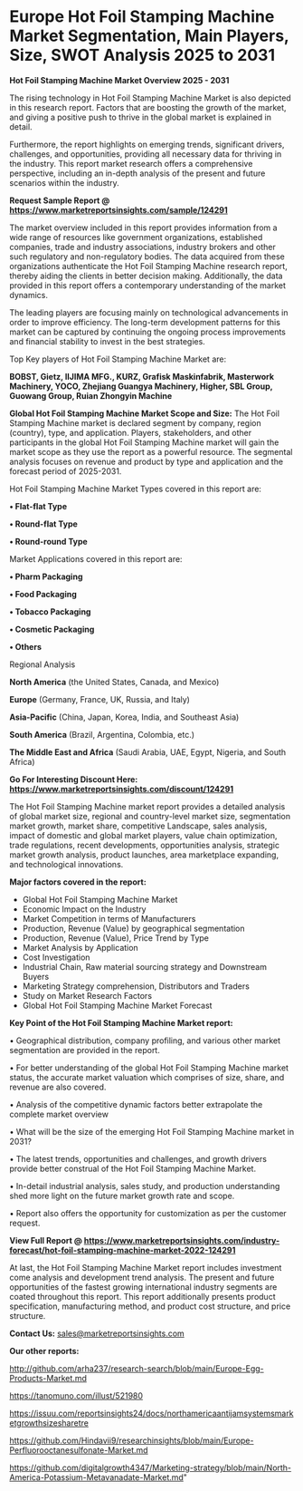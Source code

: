 # Europe Hot Foil Stamping Machine Market Segmentation, Main Players, Size, SWOT Analysis 2025 to 2031

<Strong> Hot Foil Stamping Machine Market Overview 2025 - 2031</strong>

The rising technology in Hot Foil Stamping Machine Market is also depicted in this research report. Factors that are boosting the growth of the market, and giving a positive push to thrive in the global market is explained in detail.

Furthermore, the report highlights on emerging trends, significant drivers, challenges, and opportunities, providing all necessary data for thriving in the industry. This report market research offers a comprehensive perspective, including an in-depth analysis of the present and future scenarios within the industry.

<strong>Request Sample Report @ <a href=https://www.marketreportsinsights.com/sample/124291>https://www.marketreportsinsights.com/sample/124291</a></strong>

The market overview included in this report provides information from a wide range of resources like government organizations, established companies, trade and industry associations, industry brokers and other such regulatory and non-regulatory bodies. The data acquired from these organizations authenticate the Hot Foil Stamping Machine research report, thereby aiding the clients in better decision making. Additionally, the data provided in this report offers a contemporary understanding of the market dynamics.

The leading players are focusing mainly on technological advancements in order to improve efficiency. The long-term development patterns for this market can be captured by continuing the ongoing process improvements and financial stability to invest in the best strategies.

Top Key players of Hot Foil Stamping Machine Market are:

<strong>BOBST, Gietz, IIJIMA MFG., KURZ, Grafisk Maskinfabrik, Masterwork Machinery, YOCO, Zhejiang Guangya Machinery, Higher, SBL Group, Guowang Group, Ruian Zhongyin Machine</strong>

<strong><b>Global Hot Foil Stamping Machine Market Scope and Size:</b></strong>
The Hot Foil Stamping Machine market is declared segment by company, region (country), type, and application. Players, stakeholders, and other participants in the global Hot Foil Stamping Machine market will gain the market scope as they use the report as a powerful resource. The segmental analysis focuses on revenue and product by type and application and the forecast period of 2025-2031.

Hot Foil Stamping Machine Market Types covered in this report are:

<strong>• Flat-flat Type

• Round-flat Type

• Round-round Type</strong>

Market Applications covered in this report are:

<strong>• Pharm Packaging

• Food Packaging

• Tobacco Packaging

• Cosmetic Packaging

• Others</strong> 

Regional Analysis

<strong>North America</strong> (the United States, Canada, and Mexico)

<strong>Europe</strong> (Germany, France, UK, Russia, and Italy)

<strong>Asia-Pacific</strong> (China, Japan, Korea, India, and Southeast Asia)

<strong>South America</strong> (Brazil, Argentina, Colombia, etc.)

<strong>The Middle East and Africa</strong> (Saudi Arabia, UAE, Egypt, Nigeria, and South Africa)

<strong>Go For Interesting Discount Here: <a href=https://www.marketreportsinsights.com/discount/124291>https://www.marketreportsinsights.com/discount/124291</a></strong>

The Hot Foil Stamping Machine market report provides a detailed analysis of global market size, regional and country-level market size, segmentation market growth, market share, competitive Landscape, sales analysis, impact of domestic and global market players, value chain optimization, trade regulations, recent developments, opportunities analysis, strategic market growth analysis, product launches, area marketplace expanding, and technological innovations.

<strong><b>Major factors covered in the report:</b></strong>
<ul>
  <li>Global Hot Foil Stamping Machine Market </li>
  <li>Economic Impact on the Industry</li>
  <li>Market Competition in terms of Manufacturers</li>
  <li>Production, Revenue (Value) by geographical segmentation</li>
  <li>Production, Revenue (Value), Price Trend by Type</li>
  <li>Market Analysis by Application</li>
  <li>Cost Investigation</li>
  <li>Industrial Chain, Raw material sourcing strategy and Downstream Buyers</li>
  <li>Marketing Strategy comprehension, Distributors and Traders</li>
  <li>Study on Market Research Factors</li>
  <li>Global Hot Foil Stamping Machine Market Forecast</li>
</ul>

<strong><b>Key Point of the Hot Foil Stamping Machine Market report:</b></strong>

• Geographical distribution, company profiling, and various other market segmentation are provided in the report.

• For better understanding of the global Hot Foil Stamping Machine market status, the accurate market valuation which comprises of size, share, and revenue are also covered.

• Analysis of the competitive dynamic factors better extrapolate the complete market overview

• What will be the size of the emerging Hot Foil Stamping Machine market in 2031?

• The latest trends, opportunities and challenges, and growth drivers provide better construal of the Hot Foil Stamping Machine Market.

• In-detail industrial analysis, sales study, and production understanding shed more light on the future market growth rate and scope.

• Report also offers the opportunity for customization as per the customer request.

<strong><b>View Full Report @ <a href=https://www.marketreportsinsights.com/industry-forecast/hot-foil-stamping-machine-market-2022-124291>https://www.marketreportsinsights.com/industry-forecast/hot-foil-stamping-machine-market-2022-124291</a></b></strong>


At last, the Hot Foil Stamping Machine Market report includes investment come analysis and development trend analysis. The present and future opportunities of the fastest growing international industry segments are coated throughout this report. This report additionally presents product specification, manufacturing method, and product cost structure, and price structure.

<strong>Contact Us:</strong>
sales@marketreportsinsights.com

<strong>Our other reports:</strong>

<a href=http://github.com/arha237/research-search/blob/main/Europe-Egg-Products-Market.md>http://github.com/arha237/research-search/blob/main/Europe-Egg-Products-Market.md</a>

<a href=https://tanomuno.com/illust/521980>https://tanomuno.com/illust/521980</a>

<a href=https://issuu.com/reportsinsights24/docs/northamericaantijamsystemsmarketgrowthsizesharetre>https://issuu.com/reportsinsights24/docs/northamericaantijamsystemsmarketgrowthsizesharetre</a>

<a href=https://github.com/Hindavii9/researchinsights/blob/main/Europe-Perfluorooctanesulfonate-Market.md>https://github.com/Hindavii9/researchinsights/blob/main/Europe-Perfluorooctanesulfonate-Market.md</a>

<a href=https://github.com/digitalgrowth4347/Marketing-strategy/blob/main/North-America-Potassium-Metavanadate-Market.md>https://github.com/digitalgrowth4347/Marketing-strategy/blob/main/North-America-Potassium-Metavanadate-Market.md</a>"
